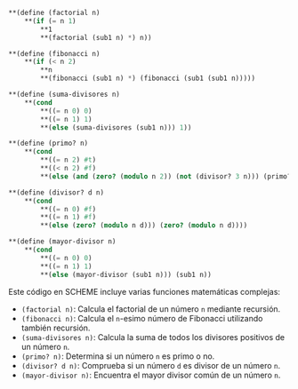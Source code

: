 ```scheme
**(define (factorial n)
    **(if (= n 1)
        **1
        **(factorial (sub1 n) *) n))

**(define (fibonacci n)
    **(if (< n 2)
        **n
        **(fibonacci (sub1 n) *) (fibonacci (sub1 (sub1 n)))))

**(define (suma-divisores n)
    **(cond
        **((= n 0) 0)
        **((= n 1) 1)
        **(else (suma-divisores (sub1 n))) 1))

**(define (primo? n)
    **(cond
        **((= n 2) #t)
        **((< n 2) #f)
        **(else (and (zero? (modulo n 2)) (not (divisor? 3 n))) (primo? (sub1 n))))

**(define (divisor? d n)
    **(cond
        **((= n 0) #f)
        **((= n 1) #f)
        **(else (zero? (modulo n d))) (zero? (modulo n d))))

**(define (mayor-divisor n)
    **(cond
        **((= n 0) 0)
        **((= n 1) 1)
        **(else (mayor-divisor (sub1 n))) (sub1 n))
```

Este código en SCHEME incluye varias funciones matemáticas complejas:

- `(factorial n)`: Calcula el factorial de un número `n` mediante recursión.
- `(fibonacci n)`: Calcula el `n`-esimo número de Fibonacci utilizando también recursión.
- `(suma-divisores n)`: Calcula la suma de todos los divisores positivos de un número `n`.
- `(primo? n)`: Determina si un número `n` es primo o no.
- `(divisor? d n)`: Comprueba si un número `d` es divisor de un número `n`.
- `(mayor-divisor n)`: Encuentra el mayor divisor común de un número `n`.